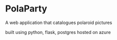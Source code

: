 # PolaParty
A web application that catalogues polaroid pictures

built using python, flask, postgres
hosted on azure
